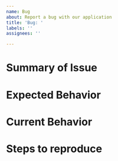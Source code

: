 ```yaml
---
name: Bug
about: Report a bug with our application
title: 'Bug: '
labels: ''
assignees: ''

---
```


# Summary of Issue
# Expected Behavior
# Current Behavior
# Steps to reproduce
